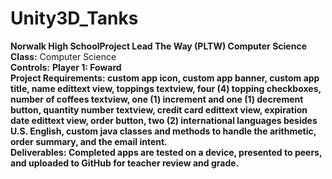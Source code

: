 # Unity3D_Tanks
<b>Norwalk High School</b><b>Project Lead The Way (PLTW) Computer Science</b><br>
<b>Class:</b> Computer Science<br>
<b>Controls:</b>
<b>Player 1: Foward<br>
<b>Project Requirements:</b> custom app icon, custom app banner, custom app title, name edittext view, toppings textview, four (4) topping checkboxes, number of coffees textview, one (1) increment and one (1) decrement button, quantity number textview, credit card edittext view, expiration date edittext view, order button, two (2) international languages besides U.S. English, custom java classes and methods to handle the arithmetic, order summary, and the email intent.<br>
<b>Deliverables:</b> Completed apps are tested on a device, presented to peers, and uploaded to GitHub for teacher review and grade.   
<br>
